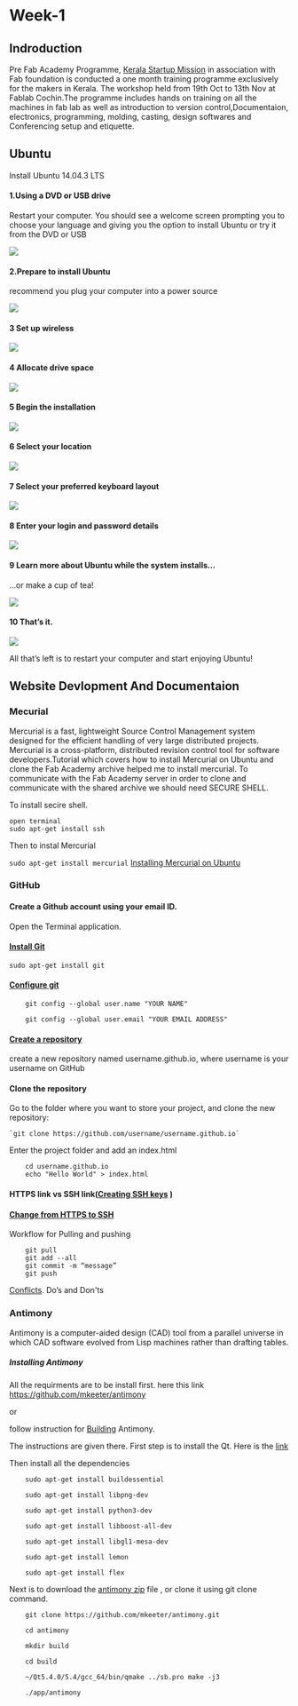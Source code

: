 # Week-1

## Indroduction

Pre Fab Academy Programme, [Kerala Startup Mission](https://startupmission.kerala.gov.in/) in association with Fab foundation is conducted a one month training programme exclusively for the makers in Kerala. The workshop held from 19th Oct to 13th Nov at Fablab Cochin.The programme includes hands on training on all the machines in fab lab as well as introduction to version control,Documentaion,  electronics, programming, molding, casting, design softwares and Conferencing setup and etiquette.

## Ubuntu


Install Ubuntu 14.04.3 LTS

#### 1.Using a DVD or USB drive 

Restart your computer. You should see a welcome screen prompting you to choose your language and giving you the option to install Ubuntu or try it from the DVD or USB

![](img/ubuntu/1.jpg)

#### 2.Prepare to install Ubuntu

recommend you plug your computer into a power source

![](img/ubuntu/2.jpg)

#### 3 Set up wireless

![](img/ubuntu/3.jpg)

#### 4 Allocate drive space

![](img/ubuntu/4.jpg)

#### 5 Begin the installation

![](img/ubuntu/5.jpg)

#### 6 Select your location

![](img/ubuntu/6.jpg)

#### 7 Select your preferred keyboard layout

![](img/ubuntu/7.jpg)

#### 8 Enter your login and password details

![](img/ubuntu/8.jpg)

#### 9 Learn more about Ubuntu while the system installs…
…or make a cup of tea!

![](img/ubuntu/9.jpg)

#### 10 That’s it.

![](img/ubuntu/10.jpg)

All that’s left is to restart your computer and start enjoying Ubuntu!


## Website Devlopment And Documentaion

### Mecurial  

Mercurial is a fast, lightweight Source Control Management system designed for the efficient handling of very large distributed projects. Mercurial is a cross-platform, distributed revision control tool for software developers.Tutorial which covers how to install Mercurial on Ubuntu and clone the Fab Academy archive helped me to install mercurial. To communicate with the Fab Academy server in order to clone and communicate with the shared archive we should need SECURE SHELL.

To install secire shell.

    open terminal
    sudo apt-get install ssh

Then to instal Mercurial

`
    sudo apt-get install mercurial
`
[Installing Mercurial on Ubuntu](http://fabacademy.org/archives/2015/doc/mercurial_install_ubuntu.html)  

### GitHub

#### Create a Github account using your email ID.

Open the Terminal application.

#### [Install Git](http://git-scm.com/downloads) 
    
`
    sudo apt-get install git
`

#### [Configure git](https://help.github.com/articles/set-up-git/)

```
    git config --global user.name "YOUR NAME"

    git config --global user.email "YOUR EMAIL ADDRESS"

```
#### [Create a repository](https://pages.github.com/)

create a new repository named username.github.io, where username is your            username on GitHub

#### Clone the repository

Go to the folder where you want to store your project, and clone the new    repository:

    `git clone https://github.com/username/username.github.io`

Enter the project folder and add an index.html

```
    cd username.github.io
    echo "Hello World" > index.html

```

#### HTTPS link vs SSH link([Creating SSH keys](https://help.github.com/articles/generating-ssh-keys/) )

#### [Change from HTTPS to SSH](https://help.github.com/articles/changing-a-remote-s-url/) 
Workflow for Pulling and pushing

```
    git pull
    git add --all
    git commit -m “message”
    git push
```
[Conflicts](https://help.github.com/). Do’s and Don'ts

### 

### Antimony

Antimony is a computer-aided design (CAD) tool from a parallel universe in which CAD software evolved from Lisp machines rather than drafting tables.

##### Installing Antimony

All the requirments are to be install first. here this link [https://github.com/mkeeter/antimony
](https://github.com/mkeeter/antimony)

or

follow instruction for [Building](code/BUILDING.html) Antimony. 

The instructions are given there. First step is to install the Qt. Here is the [link](http://www.qt.io/download-open-source/#section-3)

Then install all the dependencies

````
    sudo apt-get install buildessential

    sudo apt-get install libpng-dev

    sudo apt-get install python3-dev

    sudo apt-get install libboost-all-dev

    sudo apt-get install libgl1-mesa-dev

    sudo apt-get install lemon

    sudo apt-get install flex
````
Next is to download the [antimony zip](code/antimony-develop.zip) file , or clone it using git clone command.

```
    git clone https://github.com/mkeeter/antimony.git

    cd antimony

    mkdir build

    cd build

    ~/Qt5.4.0/5.4/gcc_64/bin/qmake ../sb.pro make -j3

    ./app/antimony

```